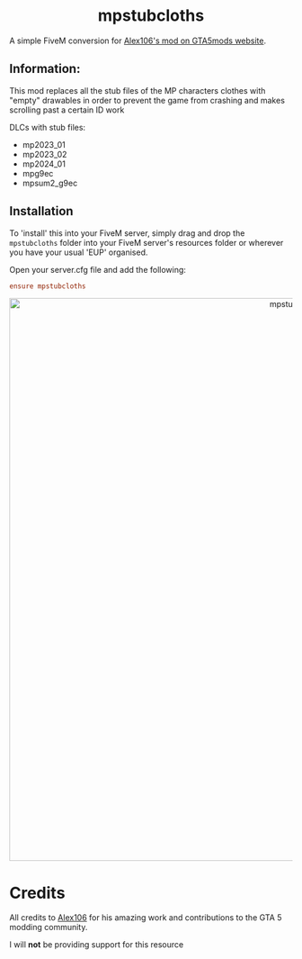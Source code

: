 <h1 align="center">mpstubcloths</h1>

A simple FiveM conversion for [Alex106's mod on GTA5mods website](https://www.gta5-mods.com/player/mp-stub-clothes-patch).

## Information:
This mod replaces all the stub files of the MP characters clothes with "empty" drawables in order to prevent the game from crashing and makes scrolling past a certain ID work

DLCs with stub files:
- mp2023_01
- mp2023_02
- mp2024_01
- mpg9ec
- mpsum2_g9ec

## Installation

To 'install' this into your FiveM server, simply drag and drop the `mpstubcloths` folder into your FiveM server's resources folder or wherever you have your usual 'EUP' organised.

Open your server.cfg file and add the following:

```cfg
ensure mpstubcloths
```


<p align="center">
  <img src="https://img.gta5-mods.com/q85-w800/images/mp-stub-clothes-patch/a4f90b-GTA5_2024_01_02_19_22_20_302.png" width="1000" alt="mpstubcloths">
</p>

# Credits

All credits to [Alex106](https://www.gta5-mods.com/users/Alex106) for his amazing work and contributions to the GTA 5 modding community.

I will <b>not</b> be providing support for this resource 
